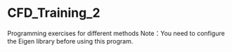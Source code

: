 # CFD_Training_2
Programming exercises for different methods
Note：You need to configure the Eigen library before using this program. 
